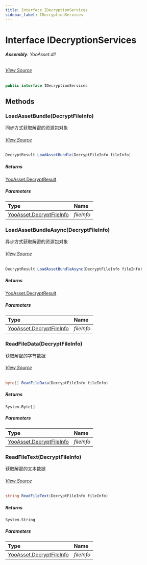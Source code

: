 ```yaml
---
title: Interface IDecryptionServices
sidebar_label: IDecryptionServices
---
```

# Interface IDecryptionServices


###### **Assembly**: YooAsset.dll
###### [View Source](https://github.com/tuyoogame/YooAsset-Samples.git/blob/main/Assets/YooAsset/Runtime/Services/IDecryptionServices.cs#L42)
```csharp title="Declaration"
public interface IDecryptionServices
```
## Methods
### LoadAssetBundle(DecryptFileInfo)
同步方式获取解密的资源包对象
###### [View Source](https://github.com/tuyoogame/YooAsset-Samples.git/blob/main/Assets/YooAsset/Runtime/Services/IDecryptionServices.cs#L47)
```csharp title="Declaration"
DecryptResult LoadAssetBundle(DecryptFileInfo fileInfo)
```

##### Returns

[YooAsset.DecryptResult](../YooAsset/DecryptResult.md)

##### Parameters

| Type | Name |
|:--- |:--- |
| [YooAsset.DecryptFileInfo](../YooAsset/DecryptFileInfo.md) | *fileInfo* |

### LoadAssetBundleAsync(DecryptFileInfo)
异步方式获取解密的资源包对象
###### [View Source](https://github.com/tuyoogame/YooAsset-Samples.git/blob/main/Assets/YooAsset/Runtime/Services/IDecryptionServices.cs#L52)
```csharp title="Declaration"
DecryptResult LoadAssetBundleAsync(DecryptFileInfo fileInfo)
```

##### Returns

[YooAsset.DecryptResult](../YooAsset/DecryptResult.md)

##### Parameters

| Type | Name |
|:--- |:--- |
| [YooAsset.DecryptFileInfo](../YooAsset/DecryptFileInfo.md) | *fileInfo* |

### ReadFileData(DecryptFileInfo)
获取解密的字节数据
###### [View Source](https://github.com/tuyoogame/YooAsset-Samples.git/blob/main/Assets/YooAsset/Runtime/Services/IDecryptionServices.cs#L57)
```csharp title="Declaration"
byte[] ReadFileData(DecryptFileInfo fileInfo)
```

##### Returns

`System.Byte[]`

##### Parameters

| Type | Name |
|:--- |:--- |
| [YooAsset.DecryptFileInfo](../YooAsset/DecryptFileInfo.md) | *fileInfo* |

### ReadFileText(DecryptFileInfo)
获取解密的文本数据
###### [View Source](https://github.com/tuyoogame/YooAsset-Samples.git/blob/main/Assets/YooAsset/Runtime/Services/IDecryptionServices.cs#L62)
```csharp title="Declaration"
string ReadFileText(DecryptFileInfo fileInfo)
```

##### Returns

`System.String`

##### Parameters

| Type | Name |
|:--- |:--- |
| [YooAsset.DecryptFileInfo](../YooAsset/DecryptFileInfo.md) | *fileInfo* |


